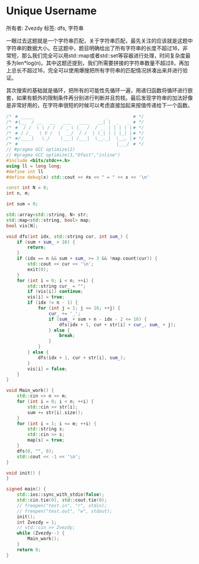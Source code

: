 # Unique Username

所有者: Zvezdy
标签: dfs, 字符串

一眼过去这题就是一个字符串匹配，关于字符串匹配，最先关注的应该就是这题中字符串的数据大小。在这题中，题目明确给出了所有字符串的长度不超过16，非常短，那么我们完全可以用std::map或者std::set等容器进行处理，时间复杂度最多为len*log(n)。其中这题还提到，我们所需要拼接的字符串数量不超过8，再加上总长不超过16，完全可以使用爆搜把所有字符串的匹配情况拼凑出来并进行验证。

其次搜索的基础就是循环，把所有的可能性先循环一遍，用递归函数将循环进行嵌套，如果有额外的限制条件再分别进行判断并且剪枝。最后发现字符串的加法好像是非常好用的，在字符串很短的时候可以考虑直接加起来按值传递给下一个函数。

```cpp
/* ★ _____                           _         ★ */
/* ★|__  / __   __   ___   ____   __| |  _   _ ★ */
/* ★  / /  \ \ / /  / _ \ |_  /  / _  | | | | |★ */
/* ★ / /_   \ V /  |  __/  / /  | (_| | | |_| |★ */
/* ★/____|   \_/    \___| /___|  \__._|  \__, |★ */
/* ★                                     |___/ ★ */
// #pragma GCC optimize(2)
// #pragma GCC optimize(3,"Ofast","inline")
#include <bits/stdc++.h>
using ll = long long;
#define int ll
#define debug(x) std::cout << #x << " = " << x << '\n'

const int N = 8;
int n, m;

int sum = 0;

std::array<std::string, N> str;
std::map<std::string, bool> map;
bool vis[N];

void dfs(int idx, std::string cur, int sum_) {
    if (sum + sum_ > 16) {
        return;
    }
    if (idx == n && sum + sum_ >= 3 && !map.count(cur)) {
        std::cout << cur << '\n';
        exit(0);
    }
    for (int i = 0; i < n; ++i) {
        std::string cur_ = "";
        if (vis[i]) continue;
        vis[i] = true;
        if (idx != n - 1) {
            for (int j = 1; j <= 16; ++j) {
                cur_ += '_';
                if (sum_ + sum + n - idx - 2 <= 16) {
                    dfs(idx + 1, cur + str[i] + cur_, sum_ + j);
                } else {
                    break;
                }
            }
        } else {
            dfs(idx + 1, cur + str[i], sum_);
        }
        vis[i] = false;
    }
}

void Main_work() {
    std::cin >> n >> m;
    for (int i = 0; i < n; ++i) {
        std::cin >> str[i];
        sum += str[i].size();
    }
    for (int i = 1; i <= m; ++i) {
        std::string s;
        std::cin >> s;
        map[s] = true;
    }
    dfs(0, "", 0);
    std::cout << -1 << '\n';
}

void init() {
}

signed main() {
    std::ios::sync_with_stdio(false);
    std::cin.tie(0), std::cout.tie(0);
    // freopen("test.in", "r", stdin);
    // freopen("test.out", "w", stdout);
    init();
    int Zvezdy = 1;
    // std::cin >> Zvezdy;
    while (Zvezdy--) {
        Main_work();
    }
    return 0;
}
```